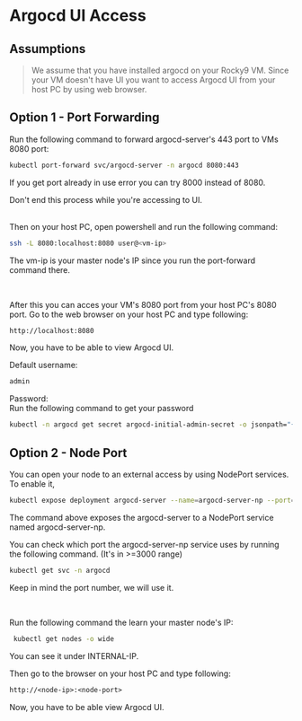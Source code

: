 # Argocd UI Access
## Assumptions
> We assume that you have installed argocd on your Rocky9 VM. Since your VM doesn't have UI you want to access Argocd UI from your host PC by using web browser.

## Option 1 - Port Forwarding

Run the following command to forward argocd-server's 443 port to VMs 8080 port:
```bash
kubectl port-forward svc/argocd-server -n argocd 8080:443
```
If you get port already in use error you can try 8000 instead of 8080.

Don't end this process while you're accessing to UI.  
<br>

Then on your host PC, open powershell and run the following command:
```bash
ssh -L 8080:localhost:8080 user@<vm-ip>
```
The vm-ip is your master node's IP since you run the port-forward command there.  

<br>

After this you can acces your VM's 8080 port from your host PC's 8080 port. Go to the web browser on your host PC and type following:
```txt
http://localhost:8080
```

Now, you have to be able to view Argocd UI.

Default username:
```txt
admin
```
Password:  
Run the following command to get your password
```bash
kubectl -n argocd get secret argocd-initial-admin-secret -o jsonpath="{.data.password}" | base64 --decode ; echo
```


## Option 2 - Node Port
You can open your node to an external access by using NodePort services. To enable it,

```bash
kubectl expose deployment argocd-server --name=argocd-server-np --port=80 --target-port=8080 --type=NodePort --namespace=argocd 
```
The command above exposes the argocd-server to a NodePort service named argocd-server-np.


You can check which port the argocd-server-np service uses by running the following command. (It's in >=3000 range)
```bash
kubectl get svc -n argocd
```
Keep in mind the port number, we will use it.

<br>

Run the following command the learn your master node's IP:
```bash
 kubectl get nodes -o wide
```
You can see it under INTERNAL-IP.

Then go to the browser on your host PC and type following:
```txt
http://<node-ip>:<node-port>
```

Now, you have to be able view Argocd UI.



